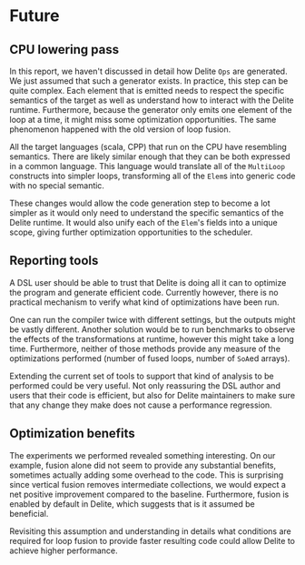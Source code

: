 
# Future

## CPU lowering pass
In this report, we haven't discussed in detail how Delite `Ops` are generated. We just assumed that such a generator exists. In practice, this step can be quite complex. Each element that is emitted needs to respect the specific semantics of the target as well as understand how to interact with the Delite runtime. Furthermore, because the generator only emits one element of the loop at a time, it might miss some optimization opportunities. The same phenomenon happened with the old version of loop fusion.

All the target languages (scala, CPP) that run on the CPU have resembling semantics. There are likely similar enough that they can be both expressed in a common language. This language would translate all of the `MultiLoop` constructs into simpler loops, transforming all of the `Elem`s into generic code with no special semantic.

These changes would allow the code generation step to become a lot simpler as it would only need to understand the specific semantics of the Delite runtime. It would also unify each of the `Elem`'s fields into a unique scope, giving further optimization opportunities to the scheduler.

## Reporting tools
A DSL user should be able to trust that Delite is doing all it can to optimize the program and generate efficient code. Currently however, there is no practical mechanism to verify what kind of optimizations have been run. 

One can run the compiler twice with different settings, but the outputs might be vastly different. Another solution would be to run benchmarks to observe the effects of the transformations at runtime, however this might take a long time. Furthermore, neither of those methods provide any measure of the optimizations performed (number of fused loops, number of `SoA`ed arrays).

Extending the current set of tools to support that kind of analysis to be performed could be very useful. Not only reassuring the DSL author and users that their code is efficient, but also for Delite maintainers to make sure that any change they make does not cause a performance regression.

## Optimization benefits
The experiments we performed revealed something interesting. On our example, fusion alone did not seem to provide any substantial benefits, sometimes actually adding some overhead to the code. This is surprising since vertical fusion removes intermediate collections, we would expect a net positive improvement compared to the baseline. Furthermore, fusion is enabled by default in Delite, which suggests that is it assumed be beneficial.

Revisiting this assumption and understanding in details what conditions are required for loop fusion to provide faster resulting code could allow Delite to achieve higher performance.